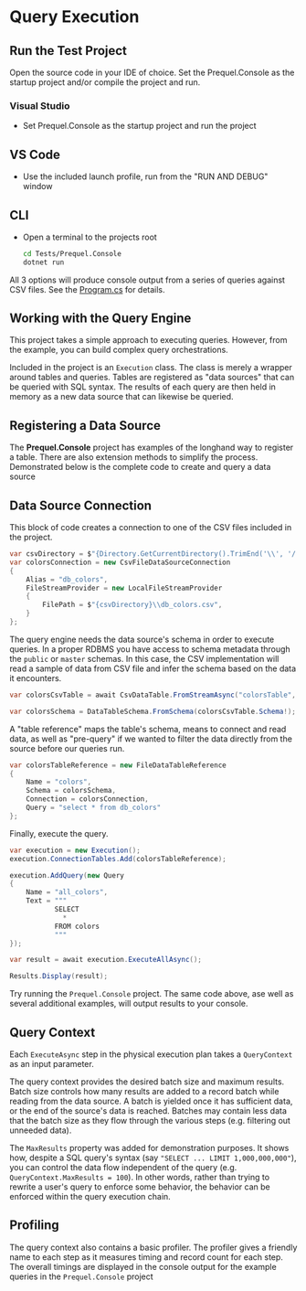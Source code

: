 # Query Execution

## Run the Test Project
Open the source code in your IDE of choice.  Set the Prequel.Console as the startup project and/or compile the project and run.  

### Visual Studio
- Set Prequel.Console as the startup project and run the project

## VS Code
- Use the included launch profile, run from the "RUN AND DEBUG" window

## CLI
- Open a terminal to the projects root

    ```bash
    cd Tests/Prequel.Console
    dotnet run
    ```

All 3 options will produce console output from a series of queries against CSV files.  See the [Program.cs](../Tests/Prequel.Console/Program.cs) for details.

## Working with the Query Engine

This project takes a simple approach to executing queries.  However, from the example, you can build complex query orchestrations.  

Included in the project is an `Execution` class.  The class is merely a wrapper around tables and queries.  Tables are registered as "data sources" that can be queried with SQL syntax.  The results of each query are then held in memory as a new data source that can likewise be queried.

## Registering a Data Source
The **Prequel.Console** project has examples of the longhand way to register a table.  There are also extension methods to simplify the process.  Demonstrated below is the complete code to create and query a data source

## Data Source Connection
This block of code creates a connection to one of the CSV files included in the project.

```c#
var csvDirectory = $"{Directory.GetCurrentDirectory().TrimEnd('\\', '/')}";
var colorsConnection = new CsvFileDataSourceConnection
{
    Alias = "db_colors",
    FileStreamProvider = new LocalFileStreamProvider
    {
        FilePath = $"{csvDirectory}\\db_colors.csv",
    }
};
```

The query engine needs the data source's schema in order to execute queries.  In a proper RDBMS you have access to schema metadata through the `public` or `master` schemas.  In this case, the CSV implementation will read a sample of data from CSV file and infer the schema based on the data it encounters.

```c#
var colorsCsvTable = await CsvDataTable.FromStreamAsync("colorsTable", colorsConnection.FileStreamProvider.GetFileStream());

var colorsSchema = DataTableSchema.FromSchema(colorsCsvTable.Schema!);
```

A "table reference" maps the table's schema, means to connect and read data, as well as "pre-query" if we wanted to filter the data directly from the source before our queries run.

```c#
var colorsTableReference = new FileDataTableReference
{
    Name = "colors",
    Schema = colorsSchema,
    Connection = colorsConnection,
    Query = "select * from db_colors"
};
```

Finally, execute the query.

```c#
var execution = new Execution();
execution.ConnectionTables.Add(colorsTableReference);

execution.AddQuery(new Query
{
    Name = "all_colors",
    Text = """
           SELECT
             *
           FROM colors
           """
});

var result = await execution.ExecuteAllAsync();

Results.Display(result);
```

Try running the `Prequel.Console` project.  The same code above, ase well as several additional examples, will output results to your console.

## Query Context
Each `ExecuteAsync` step in the physical execution plan takes a `QueryContext` as an input parameter.

The query context provides the desired batch size and maximum results.  Batch size controls how many results are added to a record batch while reading from the data source.  A batch is yielded once it has sufficient data, or the end of the source's data is reached.  Batches may contain less data that the batch size as they flow through the various steps (e.g. filtering out unneeded data).

The `MaxResults` property was added for demonstration purposes.  It shows how, despite a SQL query's syntax (say `"SELECT ... LIMIT 1,000,000,000"`), you can control the data flow independent of the query (e.g. `QueryContext.MaxResults = 100`).  In other words, rather than trying to rewrite a user's query to enforce some behavior, the behavior can be enforced within the query execution chain.

## Profiling
The query context also contains a basic profiler.  The profiler gives a friendly name to each step as it measures timing and record count for each step.  The overall timings are displayed in the console output for the example queries in the `Prequel.Console` project
